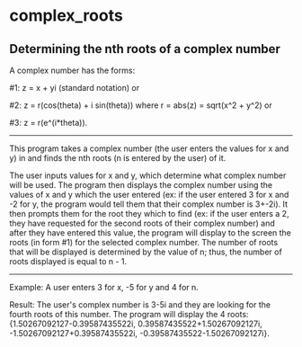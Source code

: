# complex_roots
Determining the nth roots of a complex number
------------------------------------------------------------------------------------------------------------------------------------------

A complex number has the forms:

#1: z = x + yi (standard notation) or 

#2: z = r(cos(theta) + i sin(theta)) where r = abs(z) = sqrt(x^2 + y^2) or

#3: z = r(e^(i*theta)).

------------------------------------------------------------------------------------------------------------------------------------------

This program takes a complex number (the user enters the values for x and y) in and finds the nth roots (n is entered by the user) of it. 

The user inputs values for x and y, which determine what complex number will be used. The program then displays the complex 
number using the values of x and y which the user entered (ex: if the user entered 3 for x and -2 for y, the program would 
tell them that their complex number is 3+-2i). It then prompts them for the root they which to find (ex: if the user enters 
a 2, they have requested for the second roots of their complex number) and after they have entered this value, the program 
will display to the screen the roots (in form #1) for the selected complex number. The number of roots that will be displayed 
is determined by the value of n; thus, the number of roots displayed is equal to n - 1.

-----------------------------------------------------------------------------------------------------------------------------------------
Example: A user enters 3 for x, -5 for y and 4 for n. 

Result: The user's complex number is 3-5i and they are looking for the fourth roots of this number. The program will display the 4 roots: 
{1.50267092127-0.39587435522i, 0.39587435522+1.50267092127i, -1.50267092127+0.39587435522i, -0.39587435522-1.50267092127i}. 
